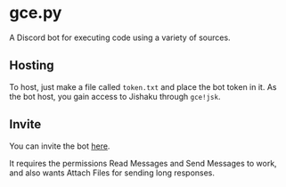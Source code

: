 # gce.py

A Discord bot for executing code using a variety of sources.

## Hosting

To host, just make a file called `token.txt` and place the bot token in it. As the bot host, you gain access to Jishaku through `gce!jsk`.

## Invite

You can invite the bot [here](https://discord.com/api/oauth2/authorize?client_id=709333181983096834&permissions=0&scope=bot).

It requires the permissions Read Messages and Send Messages to work, and also wants Attach Files for sending long responses.
